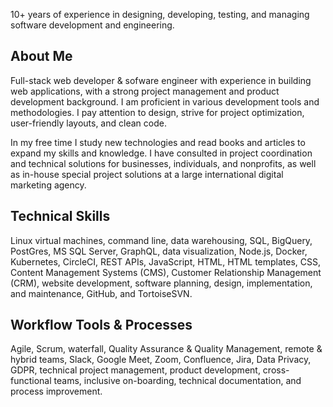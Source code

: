 10+ years of experience in designing, developing, testing, and managing software development and engineering. 

## About Me
Full-stack web developer & sofware engineer with experience in building web applications, with a strong project management and product development background. I am proficient in various development tools and methodologies. I pay attention to design, strive for project optimization, user-friendly layouts, and clean code. 

In my free time I study new technologies and read books and articles to expand my skills and knowledge. I have consulted in project coordination and technical solutions for businesses, individuals, and nonprofits, as well as in-house special project solutions at a large international digital marketing agency.

## Technical Skills
Linux virtual machines, command line, data warehousing, SQL, BigQuery, PostGres, MS SQL Server, GraphQL, data visualization, Node.js, Docker, Kubernetes, CircleCI, REST APIs, JavaScript, HTML, HTML templates, CSS, Content Management Systems (CMS), Customer Relationship Management (CRM), website development, software planning, design, implementation, and maintenance, GitHub, and TortoiseSVN.

## Workflow Tools & Processes
Agile, Scrum, waterfall, Quality Assurance & Quality Management, remote & hybrid teams, Slack, Google Meet, Zoom, Confluence, Jira, Data Privacy, GDPR, technical project management, product development, cross-functional teams, inclusive on-boarding, technical documentation, and process improvement.

<!--
**k-stamps/k-stamps** is a ✨ _special_ ✨ repository because its `README.md` (this file) appears on your GitHub profile.

Here are some ideas to get you started:

- 🔭 I’m currently working on ...
- 🌱 I’m currently learning ...
- 👯 I’m looking to collaborate on ...
- 🤔 I’m looking for help with ...
- 💬 Ask me about ...
- 📫 How to reach me: ...
- 😄 Pronouns: ...
- ⚡ Fun fact: ...
-->
